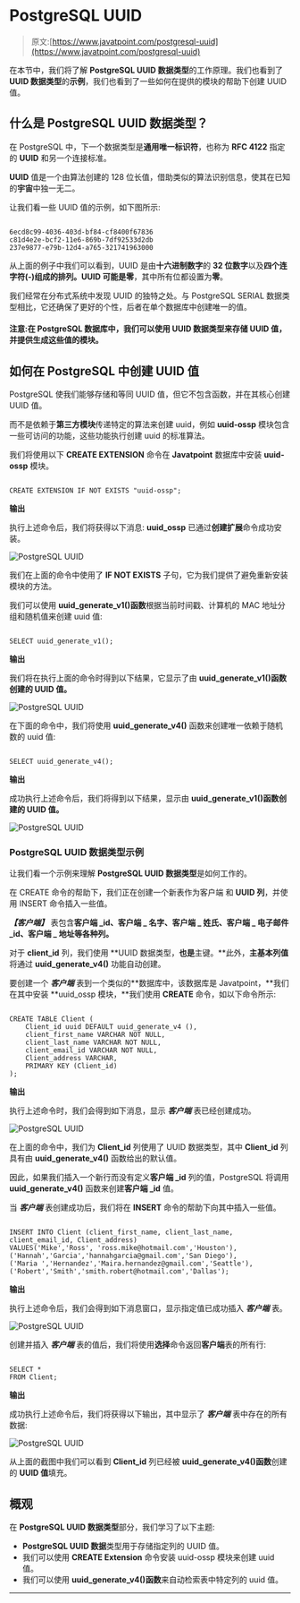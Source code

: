 # PostgreSQL UUID

> 原文:[https://www.javatpoint.com/postgresql-uuid](https://www.javatpoint.com/postgresql-uuid)

在本节中，我们将了解 **PostgreSQL UUID 数据类型**的工作原理。我们也看到了 **UUID 数据类型**的**示例**，我们也看到了一些如何在提供的模块的帮助下创建 UUID 值。

## 什么是 PostgreSQL UUID 数据类型？

在 PostgreSQL 中，下一个数据类型是**通用唯一标识符**，也称为 **RFC 4122** 指定的 **UUID** 和另一个连接标准。

**UUID** 值是一个由算法创建的 128 位长值，借助类似的算法识别信息，使其在已知的**宇宙**中独一无二。

让我们看一些 UUID 值的示例，如下图所示:

```

6ecd8c99-4036-403d-bf84-cf8400f67836
c81d4e2e-bcf2-11e6-869b-7df92533d2db
237e9877-e79b-12d4-a765-321741963000 

```

从上面的例子中我们可以看到，UUID 是由**十六进制数字**的 **32 位数字**以及**四个连字符(-)组成的排列。**UUID 可能是**零**，其中所有位都设置为**零**。

我们经常在分布式系统中发现 UUID 的独特之处。与 PostgreSQL SERIAL 数据类型相比，它还确保了更好的个性，后者在单个数据库中创建唯一的值。

#### 注意:在 PostgreSQL 数据库中，我们可以使用 UUID 数据类型来存储 UUID 值，并提供生成这些值的模块。

## 如何在 PostgreSQL 中创建 UUID 值

PostgreSQL 使我们能够存储和等同 UUID 值，但它不包含函数，并在其核心创建 UUID 值。

而不是依赖于**第三方模块**传递特定的算法来创建 uuid，例如 **uuid-ossp** 模块包含一些可访问的功能，这些功能执行创建 uuid 的标准算法。

我们将使用以下 **CREATE EXTENSION** 命令在 **Javatpoint** 数据库中安装 **uuid-ossp** 模块。

```

CREATE EXTENSION IF NOT EXISTS "uuid-ossp";

```

**输出**

执行上述命令后，我们将获得以下消息: **uuid_ossp** 已通过**创建扩展**命令成功安装。

![PostgreSQL UUID](../Images/2e19963a9aac84b17bbbe7adc7f0728a.png)

我们在上面的命令中使用了 **IF NOT EXISTS** 子句，它为我们提供了避免重新安装模块的方法。

我们可以使用 **uuid_generate_v1()函数**根据当前时间戳、计算机的 MAC 地址分组和随机值来创建 uuid 值:

```

SELECT uuid_generate_v1();

```

**输出**

我们将在执行上面的命令时得到以下结果，它显示了由 **uuid_generate_v1()函数创建的 UUID 值。**

![PostgreSQL UUID](../Images/001af123ea174bc716c5f44184690eab.png)

在下面的命令中，我们将使用 **uuid_generate_v4()** 函数来创建唯一依赖于随机数的 uuid 值:

```

SELECT uuid_generate_v4();

```

**输出**

成功执行上述命令后，我们将得到以下结果，显示由 **uuid_generate_v1()函数创建的 UUID 值。**

![PostgreSQL UUID](../Images/40b5156f4859713e41ab14a63d827b47.png)

### PostgreSQL UUID 数据类型示例

让我们看一个示例来理解 **PostgreSQL UUID 数据类型**是如何工作的。

在 CREATE 命令的帮助下，我们正在创建一个新表作为客户端 和 **UUID 列**，并使用 INSERT 命令插入一些值。

***【客户端】*** 表包含**客户端 _id、客户端 _ 名字、客户端 _ 姓氏、客户端 _ 电子邮件 _id、客户端 _ 地址等各种列。**

对于 **client_id** 列，我们使用 **UUID 数据类型，**也是**主键。**此外，**主基本列值**将通过 **uuid_generate_v4()** 功能自动创建。

要创建一个 ***客户端*** 表到一个类似的**数据库中，该数据库是 Javatpoint，**我们在其中安装 **uuid_ossp 模块，**我们使用 **CREATE** 命令，如以下命令所示:

```

CREATE TABLE Client (
    Client_id uuid DEFAULT uuid_generate_v4 (),
    client_first_name VARCHAR NOT NULL,
    client_last_name VARCHAR NOT NULL,
    client_email_id VARCHAR NOT NULL,
    Client_address VARCHAR,
    PRIMARY KEY (Client_id)
);

```

**输出**

执行上述命令时，我们会得到如下消息，显示 ***客户端*** 表已经创建成功。

![PostgreSQL UUID](../Images/ba1d685ab07e6c160267fb6269b9eea9.png)

在上面的命令中，我们为 **Client_id** 列使用了 UUID 数据类型，其中 **Client_id** 列具有由 **uuid_generate_v4()** 函数给出的默认值。

因此，如果我们插入一个新行而没有定义**客户端 _id** 列的值，PostgreSQL 将调用 **uuid_generate_v4()** 函数来创建**客户端 _id** 值。

当 ***客户端*** 表创建成功后，我们将在 **INSERT** 命令的帮助下向其中插入一些值。

```

INSERT INTO Client (client_first_name, client_last_name, 
client_email_id, Client_address)
VALUES('Mike','Ross', 'ross.mike@hotmail.com','Houston'),
('Hannah','Garcia','hannahgarcia@gmail.com','San Diego'),
('Maria ','Hernandez','Maira.hernandez@gmail.com','Seattle'),
('Robert','Smith','smith.robert@hotmail.com','Dallas');

```

**输出**

执行上述命令后，我们会得到如下消息窗口，显示指定值已成功插入 ***客户端*** 表。

![PostgreSQL UUID](../Images/f58f22f2a100548844626f148f2f553f.png)

创建并插入 ***客户端*** 表的值后，我们将使用**选择**命令返回**客户端**表的所有行:

```

SELECT *
FROM Client;

```

**输出**

成功执行上述命令后，我们将获得以下输出，其中显示了 ***客户端*** 表中存在的所有数据:

![PostgreSQL UUID](../Images/70f8a6ce50cd808f1ba0f979295ff9a3.png)

从上面的截图中我们可以看到 **Client_id** 列已经被 **uuid_generate_v4()函数**创建的 **UUID 值**填充。

## 概观

在 **PostgreSQL UUID 数据类型**部分，我们学习了以下主题:

*   **PostgreSQL UUID 数据**类型用于存储指定列的 UUID 值。
*   我们可以使用 **CREATE Extension** 命令安装 uuid-ossp 模块来创建 uuid 值。
*   我们可以使用 **uuid_generate_v4()函数**来自动检索表中特定列的 uuid 值。

* * *